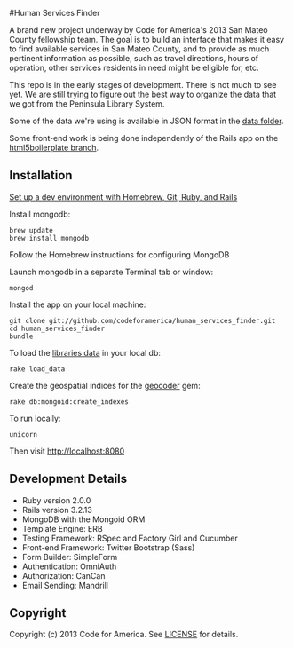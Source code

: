 #Human Services Finder

A brand new project underway by Code for America's 2013 San Mateo County fellowship team. The goal is to build an interface that makes it easy to find available services in San Mateo County, and to provide as much pertinent information as possible, such as travel directions, hours of operation, other services residents in need  might be eligible for, etc.

This repo is in the early stages of development. There is not much to see yet. We are still trying to figure out the best way to organize the data that we got from the Peninsula Library System. 

Some of the data we're using is available in JSON format in the [data folder](https://github.com/codeforamerica/human_services_finder/tree/master/data).

Some front-end work is being done independently of the Rails app on the [html5boilerplate branch](https://github.com/codeforamerica/human_services_finder/tree/html5boilerplate/public/boilerplate).


## Installation
[Set up a dev environment with Homebrew, Git, Ruby, and Rails](http://www.moncefbelyamani.com/how-to-install-xcode-homebrew-git-rvm-ruby-on-mac/)

Install mongodb:

    brew update
    brew install mongodb

Follow the Homebrew instructions for configuring MongoDB

Launch mongodb in a separate Terminal tab or window:

    mongod

Install the app on your local machine:

    git clone git://github.com/codeforamerica/human_services_finder.git
    cd human_services_finder
    bundle

To load the [libraries data](https://github.com/codeforamerica/human_services_finder/blob/master/data/libraries_data.json) in your local db:

    rake load_data

Create the geospatial indices for the [geocoder](https://github.com/alexreisner/geocoder) gem:

    rake db:mongoid:create_indexes

To run locally:

    unicorn

Then visit [http://localhost:8080](http://localhost:8080)

## Development Details

* Ruby version 2.0.0
* Rails version 3.2.13
* MongoDB with the Mongoid ORM
* Template Engine: ERB
* Testing Framework: RSpec and Factory Girl and Cucumber
* Front-end Framework: Twitter Bootstrap (Sass)
* Form Builder: SimpleForm
* Authentication: OmniAuth
* Authorization: CanCan
* Email Sending: Mandrill

## Copyright
Copyright (c) 2013 Code for America. See [LICENSE](https://github.com/codeforamerica/human_services_finder/blob/master/LICENSE.md) for details.